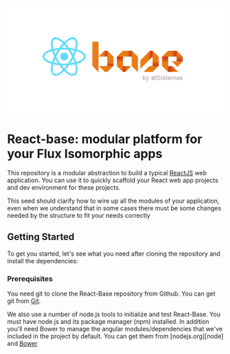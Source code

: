 ![React-Base logo](./build/react-base-logo.png)

# React-base: modular platform for your Flux Isomorphic apps

This repository is a modular abstraction to build a typical [ReactJS](https://facebook.github.io/react/) web application.
You can use it to quickly scaffold your React web app projects and dev environment for these projects.

This seed should clarify how to wire up all the modules of your application, even when we understand that in some cases
there must be some changes needed by the structure to fit your needs correctly

## Getting Started

To get you started, let's see what you need after cloning the repository and install the dependencies:

### Prerequisites

You need git to clone the React-Base repository from Github. You can get git from
[Git](http://git-scm.com).

We also use a number of node.js tools to initialize and test React-Base. You must have node.js and
its package manager (npm) installed. In addition you'll need Bower to manage the angular modules/dependencies that we've
included in the project by default. You can get them from [nodejs.org][node] and [Bower](http://www.bower.io)
